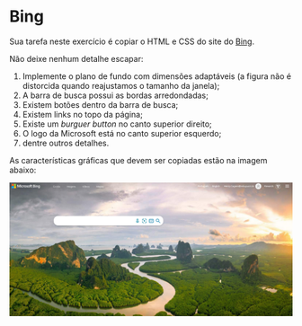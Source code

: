 # Bing

Sua tarefa neste exercício é copiar o HTML e CSS do site do [Bing](https://www.bing.com/).

Não deixe nenhum detalhe escapar: 

1. Implemente o plano de fundo com dimensões adaptáveis (a figura não é distorcida quando reajustamos o tamanho da janela);
2. A barra de busca possui as bordas arredondadas;
3. Existem botões dentro da barra de busca;
4. Existem links no topo da página;
5. Existe um _burguer button_ no canto superior direito;
6. O logo da Microsoft está no canto superior esquerdo;
7. dentre outros detalhes.

As características gráficas que devem ser copiadas estão na imagem abaixo:

![](site_bing.png)
